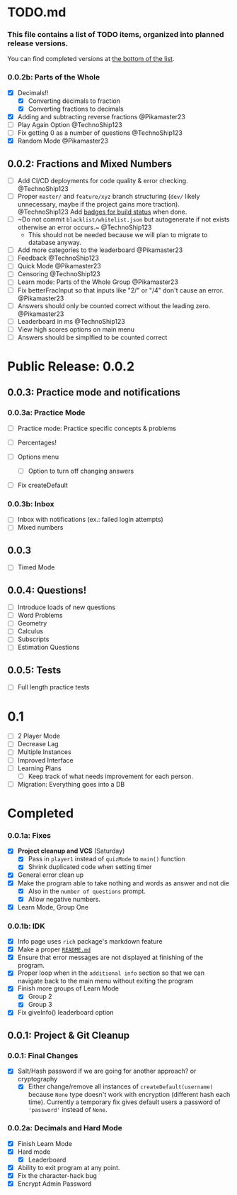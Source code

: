 # TODO.md

### This file contains a list of TODO items, organized into planned release versions.

You can find completed versions at [the bottom of the list](#Completed).



### 0.0.2b: Parts of the Whole
- [x] Decimals!! 
	- [x] Converting decimals to fraction
    - [x] Converting fractions to decimals
- [x] Adding and subtracting reverse fractions @Pikamaster23
- [ ] Play Again Option @TechnoShip123
- [ ] Fix getting 0 as a number of questions @TechnoShip123
- [x] Random Mode @Pikamaster23

## 0.0.2: Fractions and Mixed Numbers

- [ ] Add CI/CD deployments for code quality & error checking. @TechnoShip123
- [ ] Proper `master/` and `feature/xyz` branch structuring (`dev/` likely unnecessary, maybe if the project gains more traction). @TechnoShip123
Add [badges for build status](https://shields.io/category/build) when done.
- [ ] ~Do not commit `blacklist/whitelist.json` but autogenerate if not exists otherwise an error occurs.~ @TechnoShip123
	- This should not be needed because we will plan to migrate to database anyway.
- [ ] Add more categories to the leaderboard @Pikamaster23
- [ ] Feedback @TechnoShip123
- [ ] Quick Mode @Pikamaster23
- [ ] Censoring @TechnoShip123
- [ ] Learn mode: Parts of the Whole Group @Pikamaster23
- [ ] Fix betterFracInput so that inputs like "2/" or "/4" don't cause an error. @Pikamaster23
- [ ] Answers should only be counted correct without the leading zero. @Pikamaster23
- [ ] Leaderboard in ms @TechnoShip123
- [ ] View high scores options on main menu
- [ ] Answers should be simplfied to be counted correct

# Public Release: 0.0.2

## 0.0.3: Practice mode and notifications

### 0.0.3a: Practice Mode
- [ ] Practice mode: Practice specific concepts & problems
- [ ] Percentages!
- [ ] Options menu
	- [ ] Option to turn off changing answers
- [ ] Fix createDefault 


### 0.0.3b: Inbox
- [ ] Inbox with notifications (ex.: failed login attempts)
- [ ] Mixed numbers

## 0.0.3
- [ ] Timed Mode

## 0.0.4: Questions!
- [ ] Introduce loads of new questions
- [ ] Word Problems
- [ ] Geometry
- [ ] Calculus
- [ ] Subscripts
- [ ] Estimation Questions

## 0.0.5: Tests
- [ ] Full length practice tests

# 0.1
- [ ] 2 Player Mode
- [ ] Decrease Lag
- [ ] Multiple Instances
- [ ] Improved Interface
- [ ] Learning Plans
	- [ ] Keep track of what needs improvement for each person.
- [ ] Migration: Everything goes into a DB 

# Completed


### 0.0.1a: Fixes
- [x] **Project cleanup and VCS** (Saturday)
	- [x] Pass in `player1` instead of `quizMode` to `main()` function
	- [x] Shrink duplicated code when setting timer
- [x] General error clean up
- [x] Make the program able to take nothing and words as answer and not die
	- [x] Also in the `number of questions` prompt.
    - [x] Allow negative numbers.
- [x] Learn Mode, Group One 

### 0.0.1b: IDK
- [x] Info page uses `rich` package's markdown feature
- [x] Make a proper [`README.md`](https://github.com/TechnoShip123/numbersense/blob/master/README.md)
- [x] Ensure that error messages are not displayed at finishing of the program.
- [x] Proper loop when in the `additional info` section so that we can navigate back to the main menu without exiting the program
- [x] Finish more groups of Learn Mode
	- [x] Group 2
    - [x] Group 3  
- [x] Fix giveInfo() leaderboard option

## 0.0.1: Project & Git Cleanup

### 0.0.1: Final Changes
- [x] Salt/Hash password if we are going for another approach? or cryptography
    - [x] Either change/remove all instances of `createDefault(username)` because `None` type doesn't work with encryption (different hash each time).
    Currently a temporary fix gives default users a password of `'password'` instead of `None`.

### 0.0.2a: Decimals and Hard Mode
- [x] Finish Learn Mode
- [x] Hard mode
  - [x] Leaderboard
- [x] Ability to exit program at any point.
- [x] Fix the character-hack bug
- [x] Encrypt Admin Password